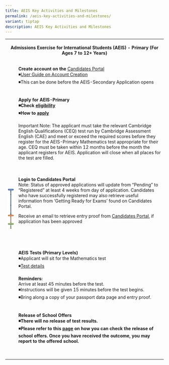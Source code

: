 ```yaml
---
title: AEIS Key Activities and Milestones
permalink: /aeis-key-activities-and-milestones/
variant: tiptap
description: AEIS Key Activities and Milestones
---
```

<table>
<tbody>
<tr>
<th rowspan="1" colspan="3">
<p>Admissions Exercise for International Students (AEIS) - Primary (For Ages
7 to 12+ Years)</p>
</th>
</tr>
<tr>
<td rowspan="2" colspan="1">
<div class="isomer-image-wrapper">
<img style="width: 100%" height="auto" width="100%" alt="aeis key activities and milestones for primary" src="/images/aeis_key_activities_and_milestones_primary14.png">
</div>
</td>
<td rowspan="1" colspan="2">
<p><strong>Create account on the&nbsp;</strong><a href="https://myexams.seab.gov.sg/auth/login" rel="noopener noreferrer nofollow" target="_blank"><u>Candidates Portal</u></a> 
<br>◾<a href="https://www.moe.gov.sg/-/media/files/international-students/aeis-user-guide-on-account-creation-in-cp.pdf" rel="noopener noreferrer nofollow" target="_blank"><u>User Guide on Account Creation</u></a> 
<br>◾This can be done before the AEIS-Secondary Application opens</p>
</td>
</tr>
<tr>
<td rowspan="1" colspan="2">
<p><strong>Apply for AEIS-Primary<br>◾Check <a href="https://www.seab.gov.sg/home/services/aeis/aeis-eligibility-criteria" rel="noopener noreferrer nofollow" target="_blank"><u>eligibility</u></a></strong> 
<br>◾<strong>How to&nbsp;<a href="https://www.seab.gov.sg/home/services/aeis/aeis-application-procedures" rel="noopener noreferrer nofollow" target="_blank"><u>apply</u></a></strong> 
<br>
<br>Important Note: The applicant must take the relevant Cambridge English
Qualifications (CEQ) test run by Cambridge Assessment English (CAE) and
meet or exceed the required scores before they register for the AEIS-Primary
Mathematics test appropriate for their age. CEQ must be taken within 12
months before the month the applicant registers for AEIS.&nbsp;Application
will close when all places for the test are filled.
<br>
<br>
<br>
<br><strong>Login to Candidates Portal&nbsp;</strong> 
<br>Note: Status of approved applications will update from “Pending” to “Registered”
at least 4 weeks from day of application. Candidates who have successfully
registered may also retrieve useful information from ‘Getting Ready for
Exams’ found on Candidates Portal.</p>
<p></p>
<p>Receive an email to retrieve entry proof from&nbsp;<a href="https://myexams.seab.gov.sg/auth/login" rel="noopener noreferrer nofollow" target="_blank"><u>Candidates Portal</u></a>,
if application has been approved<strong>&nbsp;</strong> 
<br>
<br>
<br>
<br>
<br>
</p>
<p><strong>AEIS Tests (Primary Levels)</strong> 
<br>◾Applicant will sit for the Mathematics test
<br>◾<a href="https://www.seab.gov.sg/home/services/aeis/aeis-test-details" rel="noopener noreferrer nofollow" target="_blank"><u>Test details</u></a> 
<br><strong><br>Reminders:&nbsp;</strong> 
<br>Arrive at least 45 minutes before the test.
<br>◾Instructions will be given 15 minutes before the test begins.
<br>◾Bring along a copy of your passport data page and entry proof.
<br>
<br>
<br><strong>Release of School Offers</strong> 
<br><strong>◾There will no release of test results.</strong> 
<br>◾<strong>Please refer to this <a href="https://www.moe.gov.sg/international-students/aeis" rel="noopener noreferrer nofollow" target="_blank"><u>page</u></a> on how you can check the release of school offers. Once you have received the outcome, you may report to the offered school.&nbsp;</strong>
</p>
<p>&nbsp;</p>
</td>
</tr>
</tbody>
</table>
<p></p>
<p></p>